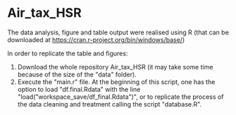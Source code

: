 # Air_tax_HSR

 The data analysis, figure and table output were realised using R (that can be downloaded at https://cran.r-project.org/bin/windows/base/)
 
 In order to replicate the table and figures:
 1. Download the whole repository Air_tax_HSR (it may take some time because of the size of the "data" folder).
 2. Execute the "main.r" file. At the beginning of this script, one has the option to load "df.final.Rdata" with the line "load("workspace_save/df_final.Rdata")", or to replicate the process of the data cleaning and treatment calling the script "database.R".

